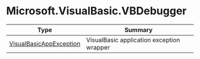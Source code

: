 ﻿
# Microsoft.VisualBasic.VBDebugger

|Type|Summary|
|----|-------|
|[VisualBasicAppException](./VisualBasicAppException.md)|VisualBasic application exception wrapper|

